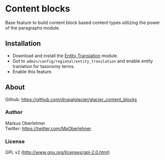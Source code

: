 # Content blocks
Base feature to build content block based content types utilizing the power of the paragraphs module.

## Installation
- Download and install the [Entity Translation](https://www.drupal.org/project/entity_translation) module.
- Got to `admin/config/regional/entity_translation` and enable entity tranlation for taxonomy terms.
- Enable this feature.

## About
Github: https://github.com/drupalglacier/glacier_content_blocks

### Author
Markus Oberlehner  
Twitter: https://twitter.com/MaOberlehner

### License
GPL v2 (http://www.gnu.org/licenses/gpl-2.0.html)
